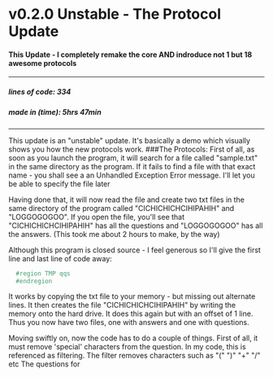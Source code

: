 # v0.2.0 Unstable - The Protocol Update
#### This Update - I completely remake the core AND indroduce not 1 but 18 awesome protocols
---
##### lines of code: 334
##### made in (time): 5hrs 47min
---
This update is an "unstable" update. It's basically a demo which visually shows you 
how the new protocols work.
###The Protocols:
First of all, as soon as you launch the program, it will search for a file called "sample.txt" 
in the same directory as the program. If it fails to find a file with that exact name - you shall see a an Unhandled Exception Error message. I'll let you be able to specify the file later

Having done that, it will now read the file and create two txt files in the same directory of the program called 
"CICHICHICHCIHIPAHIH" and "LOGGOGOGOO". If you open the file, you'll see that "CICHICHICHCIHIPAHIH" has all the questions and "LOGGOGOGOO" has all the answers. (This took me about 2 hours to make, by the way)

Although this program is closed source - I feel generous so I'll give the first line and last line of code away:
```C#
  #region TMP qqs
  #endregion
```
It works by copying the txt file to your memory - but missing out alternate lines. It then creates the file "CICHICHICHCIHIPAHIH" by writing the memory onto the hard drive. It does this again but with an offset of 1 line. Thus you now have two files, one with answers and one with questions.

Moving swiftly on, now the code has to do a couple of things. First of all, it must remove 'special' characters from the question. In my code, this is referenced as filtering. The filter removes characters such as "(" ")" "+" "/" etc
The questions for
